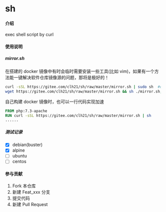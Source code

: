 # sh

#### 介绍
exec shell script by curl

#### 使用说明

##### mirror.sh
在搭建的 docker 镜像中有时会临时需要安装一些工具(比如 vim)，如果有一个方法能一键解决软件仓库镜像源的问题，那将是极好的！
```sh
curl -sSL https://gitee.com/clh21/sh/raw/master/mirror.sh | sudo sh  #debian...
wget https://gitee.com/clh21/sh/raw/master/mirror.sh && sh ./mirror.sh; rm -f mirror.sh #alpine...
```
自己构建 docker 镜像时，也可以一行代码实现加速
```Dockerfile
FROM php:7.3-apache
RUN curl -sSL https://gitee.com/clh21/sh/raw/master/mirror.sh | sh
......
```

##### 测试记录
- [x] debian(buster)
- [x] alpine
- [ ] ubuntu
- [ ] centos

#### 参与贡献

1.  Fork 本仓库
2.  新建 Feat_xxx 分支
3.  提交代码
4.  新建 Pull Request